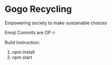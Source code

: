 # Gogo Recycling

Empowering society to make sustainable choices

Emoji Commits are OP 🔥

Build Instruction:
1. npm install
2. npm start
